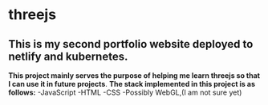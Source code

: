 # threejs
## This is my second portfolio website deployed to netlify and kubernetes.

**This project mainly serves the purpose of helping me learn threejs so that I can use it in future projects**.
**The stack implemented in this project is as follows:**
-JavaScript
-HTML
-CSS
-Possibly WebGL,(I am not sure yet)
